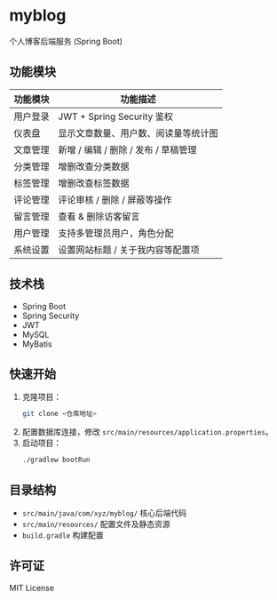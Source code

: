 # myblog
个人博客后端服务 (Spring Boot)

## 功能模块

| 功能模块   | 功能描述                                   |
| ---------- | ------------------------------------------ |
| 用户登录   | JWT + Spring Security 鉴权                |
| 仪表盘     | 显示文章数量、用户数、阅读量等统计图        |
| 文章管理   | 新增 / 编辑 / 删除 / 发布 / 草稿管理        |
| 分类管理   | 增删改查分类数据                           |
| 标签管理   | 增删改查标签数据                           |
| 评论管理   | 评论审核 / 删除 / 屏蔽等操作                |
| 留言管理   | 查看 & 删除访客留言                        |
| 用户管理   | 支持多管理员用户，角色分配                  |
| 系统设置   | 设置网站标题 / 关于我内容等配置项           |

## 技术栈
- Spring Boot
- Spring Security
- JWT
- MySQL
- MyBatis

## 快速开始
1. 克隆项目：
   ```bash
   git clone <仓库地址>
   ```
2. 配置数据库连接，修改 `src/main/resources/application.properties`。
3. 启动项目：
   ```bash
   ./gradlew bootRun
   ```

## 目录结构
- `src/main/java/com/xyz/myblog/`  核心后端代码
- `src/main/resources/`             配置文件及静态资源
- `build.gradle`                    构建配置

## 许可证
MIT License
